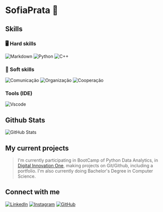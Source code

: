 # SofiaPrata 🫧

## Skills
### 🖥️ Hard skills
![Markdown](https://img.shields.io/badge/Markdown-74adb5?style=for-the-badge&logo=markdown)
![Python](https://img.shields.io/badge/python-69608a?style=for-the-badge&logo=python&logoColor=fafafa)
![C++](https://img.shields.io/badge/C%2B%2B-637191?style=for-the-badge&logo=c%2B%2B&logoColor=white)

### 👥 Soft skills
![Comunicação](https://img.shields.io/badge/Comunicação-74adb5?style=for-the-badge)
![Organização](https://img.shields.io/badge/Organização-69608a?style=for-the-badge)
![Cooperação](https://img.shields.io/badge/Cooperação-637191?style=for-the-badge)

### Tools (IDE)
![Vscode](https://img.shields.io/badge/Vscode-35466e?style=for-the-badge&logo=visual-studio-code&logoColor=white)

## Github Stats
![GitHub Stats](https://github-readme-stats.vercel.app/api?username=SofiaPrata&theme=transparent&bg_color=a2b8f5&border_color=734b82&show_icons=true&icon_color=b97bd1&title_color=b97bd1&text_color=FFF&hide_title=true&hide=stars)

## My current projects 
>I'm currently participating in BootCamp of Python Data Analytics, in [Digital Innovation One](https://www.dio.me/), making projects on Git/Github, including a portfolio.
>I'm also currently doing Bachelor's Degree in Computer Science. 

## Connect with me
[![LinkedIn](https://img.shields.io/badge/LinkedIn-87b3de?style=for-the-badge&logo=linkedin&logoColor=B#ffffff)](https://www.linkedin.com/in/SEUUSERNAME/)
[![Instagram](https://img.shields.io/badge/-Instagram-ae9bf2?style=for-the-badge&logo=instagram&logoColor=white)](https://www.instagram.com/SEUUSERNAME/)
[![GitHub](https://img.shields.io/badge/GitHub-9d74b5?style=for-the-badge&logo=github&logoColor=white)](https://github.com/SEUUSERNAME)
